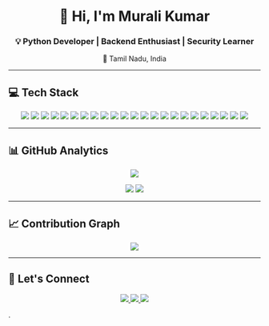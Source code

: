 <h1 align="center">👋 Hi, I'm Murali Kumar</h1>
<h3 align="center">💡 Python Developer | Backend Enthusiast | Security Learner</h3>
<p align="center">📍 Tamil Nadu, India</p>

---

## 💻 Tech Stack
<p align="center">
  <img src="https://img.shields.io/badge/Python-3776AB?logo=python&logoColor=white&style=for-the-badge"/>
  <img src="https://img.shields.io/badge/C-00599C?logo=c&logoColor=white&style=for-the-badge"/>
  <img src="https://img.shields.io/badge/Java-007396?logo=java&logoColor=white&style=for-the-badge"/>
  <img src="https://img.shields.io/badge/HTML5-E34F26?logo=html5&logoColor=white&style=for-the-badge"/>
  <img src="https://img.shields.io/badge/CSS3-1572B6?logo=css3&logoColor=white&style=for-the-badge"/>
  <img src="https://img.shields.io/badge/JavaScript-F7DF1E?logo=javascript&logoColor=black&style=for-the-badge"/>
  <img src="https://img.shields.io/badge/React-20232A?logo=react&logoColor=61DAFB&style=for-the-badge"/>
  <img src="https://img.shields.io/badge/Node.js-339933?logo=nodedotjs&logoColor=white&style=for-the-badge"/>
  <img src="https://img.shields.io/badge/Vite-646CFF?logo=vite&logoColor=white&style=for-the-badge"/>
  <img src="https://img.shields.io/badge/Django-092E20?logo=django&logoColor=white&style=for-the-badge"/>
  <img src="https://img.shields.io/badge/FastAPI-009688?logo=fastapi&logoColor=white&style=for-the-badge"/>
  <img src="https://img.shields.io/badge/Docker-2496ED?logo=docker&logoColor=white&style=for-the-badge"/>
  <img src="https://img.shields.io/badge/Git-F05032?logo=git&logoColor=white&style=for-the-badge"/>
  <img src="https://img.shields.io/badge/Postman-FF6C37?logo=postman&logoColor=white&style=for-the-badge"/>
  <img src="https://img.shields.io/badge/Wireshark-1679A7?logo=wireshark&logoColor=white&style=for-the-badge"/>
  <img src="https://img.shields.io/badge/MySQL-4479A1?logo=mysql&logoColor=white&style=for-the-badge"/>
  <img src="https://img.shields.io/badge/MongoDB-47A248?logo=mongodb&logoColor=white&style=for-the-badge"/>
  <img src="https://img.shields.io/badge/Supabase-3ECF8E?logo=supabase&logoColor=white&style=for-the-badge"/>
  <img src="https://img.shields.io/badge/AWS-232F3E?logo=amazon-aws&logoColor=white&style=for-the-badge"/>
  <img src="https://img.shields.io/badge/Netlify-00C7B7?logo=netlify&logoColor=white&style=for-the-badge"/>
  <img src="https://img.shields.io/badge/Vercel-000000?logo=vercel&logoColor=white&style=for-the-badge"/>
  <img src="https://img.shields.io/badge/Render-46E3B7?logo=render&logoColor=white&style=for-the-badge"/>
  <img src="https://img.shields.io/badge/Jenkins-D24939?logo=jenkins&logoColor=white&style=for-the-badge"/>
</p>




---

## 📊 GitHub Analytics
<p align="center">
  <img src="https://github-readme-streak-stats.herokuapp.com/?user=murali2277&theme=radical&hide_border=true"/>
</p>

<p align="center">
  <img src="https://github-readme-stats.vercel.app/api?username=murali2277&show_icons=true&theme=radical&hide_border=true"/>
  <img src="https://github-readme-stats.vercel.app/api/top-langs/?username=murali2277&layout=compact&theme=radical&hide_border=true"/>
</p>

---

## 📈 Contribution Graph
<p align="center">
  <img src="https://github-readme-activity-graph.vercel.app/graph?username=murali2277&bg_color=0d1117&color=ffffff&line=3ECF8E&point=FF6C37&area=true&hide_border=true" />
</p>

---

## 🤝 Let's Connect
<p align="center">
  <a href="https://www.linkedin.com/in/murali-kumar-s-12994b291?utm_source=share&utm_campaign=share_via&utm_content=profile&utm_medium=android_app">
    <img src="https://img.shields.io/badge/LinkedIn-blue?logo=linkedin&style=for-the-badge" />
  </a>
  <a href="mailto:0904muralikumar@gmail.com">
    <img src="https://img.shields.io/badge/Email-red?logo=gmail&style=for-the-badge" />
  </a>
  <a href="https://muralikumar.app/">
    <img src="https://img.shields.io/badge/Portfolio-black?logo=vercel&style=for-the-badge" />
  </a>
</p>.
